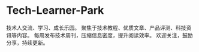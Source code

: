 # Tech-Learner-Park
技术人交流、学习、成长乐园。 聚焦于技术教程、优质文章、产品评测、科技资讯等内容。 每周发布技术周刊，压缩信息密度，提升阅读效率。 欢迎关注，鼓励分享，持续更新。
